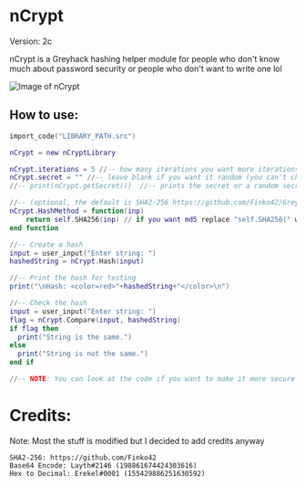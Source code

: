 # nCrypt
Version: 2c

nCrypt is a Greyhack hashing helper module for people who don't know much about password security or people who don't want to write one lol

![Image of nCrypt](https://media.discordapp.net/attachments/907673434484539452/914980621166710854/unknown.png)

## How to use:
```lua
import_code("LIBRARY_PATH.src")

nCrypt = new nCryptLibrary

nCrypt.iterations = 5 //-- how many iterations you want more iterations = takes longer to crack
nCrypt.secret = "" //-- leave blank if you want it random (you can't check a hash if it has a different secret)
//-- print(nCrypt.getSecret())  //-- prints the secret or a random secret for you to set

//-- (optional, the default is SHA2-256 https://github.com/Finko42/GreyHack/blob/main/Hash%20Functions/sha256.src)
nCrypt.HashMethod = function(inp)
    return self.SHA256(inp) // if you want md5 replace "self.SHA256(" with "md5("
end function

//-- Create a hash
input = user_input("Enter string: ")
hashedString = nCrypt.Hash(input)

//-- Print the hash for testing
print("\nHash: <color=red>"+hashedString+"</color>\n")

//-- Check the hash
input = user_input("Enter string: ")
flag = nCrypt.Compare(input, hashedString)
if flag then
  print("String is the same.")
else
  print("String is not the same.")
end if

//-- NOTE: You can look at the code if you want to make it more secure.
```

# Credits:
Note: Most the stuff is modified but I decided to add credits anyway

```
SHA2-256: https://github.com/Finko42
Base64 Encode: Layth#2146 (198861674424303616)
Hex to Decimal: Erekel#0001 (155429886251630592)
```
